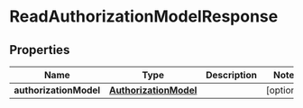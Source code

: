 

# ReadAuthorizationModelResponse


## Properties

| Name | Type | Description | Notes |
|------------ | ------------- | ------------- | -------------|
|**authorizationModel** | [**AuthorizationModel**](AuthorizationModel.md) |  |  [optional] |



